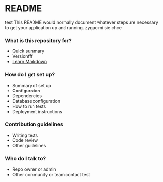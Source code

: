# README #
test
This README would normally document whatever steps are necessary to get your application up and running.
zygac mi sie chce
### What is this repository for? ###

* Quick summary
* Versionfff
* [Learn Markdown](https://bitbucket.org/tutorials/markdowndemo)

### How do I get set up? ###

* Summary of set up
* Configuration
* Dependencies
* Database configuration
* How to run tests
* Deployment instructions

### Contribution guidelines ###

* Writing tests
* Code review
* Other guidelines

### Who do I talk to? ###

* Repo owner or admin
* Other community or team contact
test
